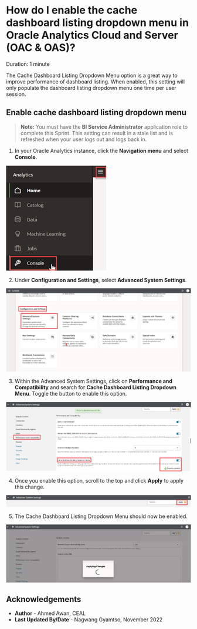 # How do I enable the cache dashboard listing dropdown menu in Oracle Analytics Cloud and Server (OAC & OAS)?

Duration: 1 minute

The Cache Dashboard Listing Dropdown Menu option is a great way to improve performance of dashboard listing. When enabled, this setting will only populate the dashboard listing dropdown menu one time per user session.

## Enable cache dashboard listing dropdown menu

>**Note:** You must have the **BI Service Administrator** application role to complete this Sprint. This setting can result in a stale list and is refreshed when your user logs out and logs back in.

1. In your Oracle Analytics instance, click the **Navigation menu** and select **Console**.

  ![Console](images/console.png)

2. Under **Configuration and Settings**, select **Advanced System Settings**.

  ![System Settings](images/system-settings.png)

3. Within the Advanced System Settings, click on **Performance and Compatibility** and search for **Cache Dashboard Listing Dropdown Menu**. Toggle the button to enable this option.

  ![Performance](images/performance.png)

4. Once you enable this option, scroll to the top and click **Apply** to apply this change.

  ![Restart](images/restart.png)

5. The Cache Dashboard Listing Dropdown Menu should now be enabled.

  ![Confirm restart](images/obips.png)


## Acknowledgements
* **Author** - Ahmed Awan, CEAL
* **Last Updated By/Date** - Nagwang Gyamtso, November 2022
